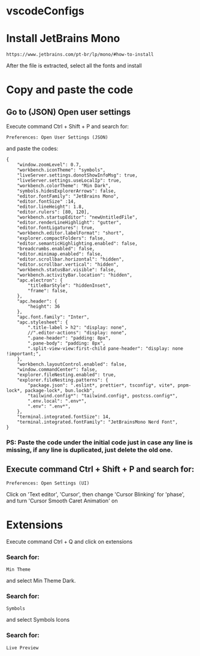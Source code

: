# vscodeConfigs

# Install JetBrains Mono
```
https://www.jetbrains.com/pt-br/lp/mono/#how-to-install
```
After the file is extracted, select all the fonts and install

# Copy and paste the code

## Go to (JSON) Open user settings
Execute command Ctrl + Shift + P and search for:
```
Preferences: Open User Settings (JSON)
```
and paste the codes:
```
{
    "window.zoomLevel": 0.7,
    "workbench.iconTheme": "symbols",
    "liveServer.settings.donotShowInfoMsg": true,
    "liveServer.settings.useLocalIp": true,
    "workbench.colorTheme": "Min Dark",
    "symbols.hidesExplorerArrows": false,
    "editor.fontFamily": "JetBrains Mono",
    "editor.fontSize" :14,
    "editor.lineHeight": 1.8,
    "editor.rulers": [80, 120],
    "workbench.startupEditor": "newUntitledFile",
    "editor.renderLineHighlight": "gutter",
    "editor.fontLigatures": true,
    "workbench.editor.labelFormat": "short",
    "explorer.compactFolders": false,
    "editor.semanticHighlighting.enabled": false,
    "breadcrumbs.enabled": false,
    "editor.minimap.enabled": false,
    "editor.scrollbar.horizontal": "hidden",
    "editor.scrollbar.vertical": "hidden",
    "workbench.statusBar.visible": false,
    "workbench.activityBar.location": "hidden",
    "apc.electron": {
        "titleBarStyle": "hiddenInset",
        "frame": false,
    },
    "apc.header": {
        "height": 36
    },
    "apc.font.family": "Inter",
    "apc.stylesheet": {
        ".title-label > h2": "display: none",
        //".editor-actions": "display: none",
        ".pane-header": "padding: 8px",
        ".pane-body": "padding: 8px",
        ".split-view-view:first-child pane-header": "display: none !important;",
    },
    "workbench.layoutControl.enabled": false,
    "window.commandCenter": false,
    "explorer.fileNesting.enabled": true,
    "explorer.fileNesting.patterns": {
        "package.json": ".eslint*, prettier*, tsconfig*, vite*, pnpm-lock*, package-lock*, bun.lockb",
        "tailwind.config*": "tailwind.config*, postcss.config*",
        ".env.local": ".env*",
        ".env": ".env*",
    },
    "terminal.integrated.fontSize": 14,
    "terminal.integrated.fontFamily": "JetBrainsMono Nerd Font",
}
```

### PS: Paste the code under the initial code just in case any line is missing, if any line is duplicated, just delete the old one.

## Execute command Ctrl + Shift + P and search for:
```
Preferences: Open Settings (UI)
```
Click on 'Text editor', 'Cursor', then change 'Cursor Blinking' for 'phase', and turn 'Cursor Smooth Caret Animation' on 

# Extensions

Execute command Ctrl + Q and click on extensions
### Search for:
```
Min Theme
```
and select Min Theme Dark.

### Search for:
```
Symbols
```
and select Symbols Icons

### Search for:
```
Live Preview
```

